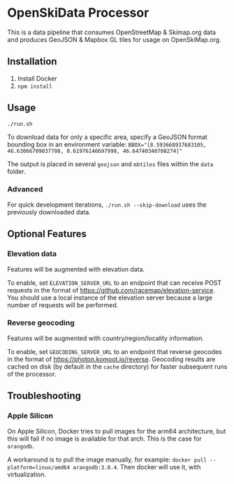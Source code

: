 # OpenSkiData Processor

This is a data pipeline that consumes OpenStreetMap & Skimap.org data and produces GeoJSON & Mapbox GL tiles for usage on OpenSkiMap.org.

## Installation

1) Install Docker
2) `npm install`

## Usage

`./run.sh`

To download data for only a specific area, specify a GeoJSON format bounding box in an environment variable: `BBOX="[8.593668937683105, 46.63066709037708, 8.61976146697998, 46.64740340708274]"`

The output is placed in several `geojson` and `mbtiles` files within the `data` folder.

### Advanced

For quick development iterations, `./run.sh --skip-download` uses the previously downloaded data.

## Optional Features

### Elevation data

Features will be augmented with elevation data.

To enable, set `ELEVATION_SERVER_URL` to an endpoint that can receive POST requests in the format of https://github.com/racemap/elevation-service. 
You should use a local instance of the elevation server because a large number of requests will be performed.

### Reverse geocoding

Features will be augmented with country/region/locality information.

To enable, set `GEOCODING_SERVER_URL` to an endpoint that reverse geocodes in the format of https://photon.komoot.io/reverse. Geocoding results are cached on disk (by default in the `cache` directory) for faster subsequent runs of the processor.

## Troubleshooting

### Apple Silicon

On Apple Silicon, Docker tries to pull images for the arm64 architecture, but this will fail if no image is available for that arch. This is the case for `arangodb`.

A workaround is to pull the image manually, for example: `docker pull --platform=linux/amd64 arangodb:3.8.4`. Then docker will use it, with virtualization.
